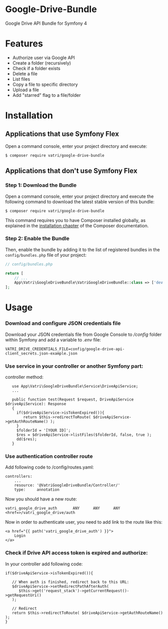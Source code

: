 # Google-Drive-Bundle
Google Drive API Bundle for Symfony 4

# Features

- Authorize user via Google API
- Create a folder (recursively)
- Check if a folder exists
- Delete a file
- List files
- Copy a file to specific directory
- Upload a file
- Add "starred" flag to a file/folder

Installation
============

Applications that use Symfony Flex
----------------------------------

Open a command console, enter your project directory and execute:

```console
$ composer require vatri/google-drive-bundle
```

Applications that don't use Symfony Flex
----------------------------------------

### Step 1: Download the Bundle

Open a command console, enter your project directory and execute the
following command to download the latest stable version of this bundle:

```console
$ composer require vatri/google-drive-bundle
```

This command requires you to have Composer installed globally, as explained
in the [installation chapter](https://getcomposer.org/doc/00-intro.md)
of the Composer documentation.

### Step 2: Enable the Bundle

Then, enable the bundle by adding it to the list of registered bundles
in the `config/bundles.php` file of your project:

```php
// config/bundles.php

return [
    // ...
    App\Vatri\GoogleDriveBundle\VatriGoogleDriveBundle::class => ['dev' => true, 'test' => true],
];
```

# Usage

### Download and configure JSON credentials file

Download your JSON credentials file from Google Console to _/config_ folder within Symfony and add a variable to _.env_ file:

  `VATRI_DRIVE_CREDENTIALS_FILE=config/google-drive-api-client_secrets.json-example.json`

### Use service in your controller or another Symfony part:

controller method:

```
   use App\Vatri\GoogleDriveBundle\Service\DriveApiService;
   ...

   public function test(Request $request, DriveApiService $driveApiService): Response
   {
     if($driveApiService->isTokenExpired()){
        return $this->redirectToRoute( $driveApiService->getAuthRouteName() );
     }
     $folderId = '[YOUR ID]';
     $res = $driveApiService->listFiles($folderId, false, true );
     dd($res);
   }
```

### Use authentication controller route

Add following code to /config/routes.yaml:

```
controllers:
    ...
    resource: '@VatriGoogleDriveBundle/Controller/'
    type:     annotation
```

Now you should have a new route:

```
vatri_google_drive_auth       ANY      ANY      ANY    <href=>/vatri_google_drive/auth
```

Now in order to authenticate user, you need to add link to the route like this:

```
<a href="{{ path('vatri_google_drive_auth') }}">
    Login
</a>
```

### Check if Drive API access token is expired and authorize:

In your controller add following code:

```
if($driveApiService->isTokenExpired()){
   
   // When auth is finished, redirect back to this URL:
   $driveApiService->setRedirectPathAfterAuth(
      $this->get('request_stack')->getCurrentRequest()->getRequestUri()
   );
   
   // Redirect
   return $this->redirectToRoute( $driveApiService->getAuthRouteName() );
}
```

